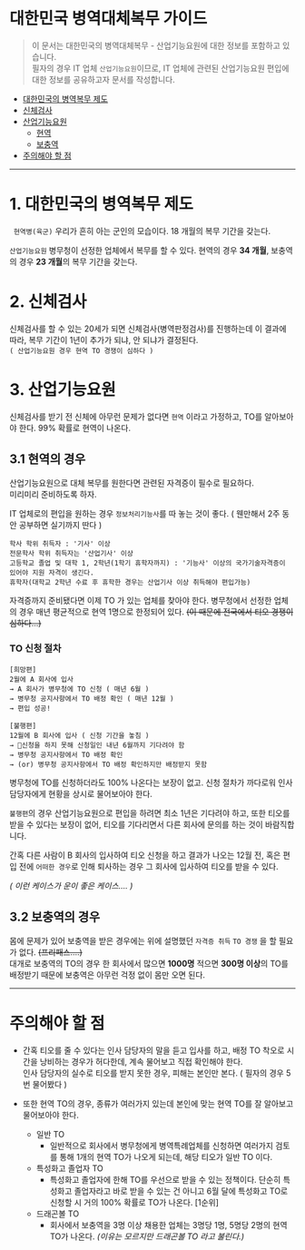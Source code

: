 

# 대한민국 병역대체복무 가이드 

> 이 문서는 대한민국의 병역대체복무 - 산업기능요원에 대한 정보를 포함하고 있습니다.  
> 필자의 경우 IT 업체 `산업기능요원`이므로, IT 업체에 관련된 산업기능요원 편입에 대한 정보를 공유하고자 문서를 작성합니다.

- [대한민국의 병역복무 제도](#1-대한민국의-병역복무-제도)  
- [신체검사](#2-신체검사)   
- [산업기능요원](#3-산업기능요원)  
	- [현역](#31-현역의-경우)
	- [보충역](#32-보충역의-경우)
- [주의해야 할 점](#4-주의해야-할-점)
 	

-----

# 1. 대한민국의 병역복무 제도

 ` 현역병(육군)`  우리가 흔히 아는 군인의 모습이다. 18 개월의 복무 기간을 갖는다.
 
 `산업기능요원`  병무청이 선정한 업체에서 복무를 할 수 있다. 현역의 경우 **34 개월**, 보충역의 경우 **23 개월**의 복무 기간을 갖는다.

 
# 2. 신체검사

신체검사를 할 수 있는 20세가 되면 신체검사(병역판정검사)를 진행하는데 이 결과에 따라, 복무 기간이 1년이 추가가 되냐, 안 되냐가 결정된다.  
`( 산업기능요원 경우 현역 TO 경쟁이 심하다 )`

# 3. 산업기능요원


신체검사를 받기 전 신체에 아무런 문제가 없다면 `현역` 이라고 가정하고, TO를 알아보아야 한다.
99% 확률로 현역이 나온다.

## 3.1 현역의 경우

산업기능요원으로 대체 복무를 원한다면 관련된 자격증이 필수로 필요하다.  
미리미리 준비하도록 하자.

IT 업체로의 편입을 원하는 경우 `정보처리기능사`를 따 놓는 것이 좋다. ( 웬만해서 2주 동안 공부하면 실기까지 딴다 )
 ```
 학사 학위 취득자 : '기사' 이상  
 전문학사 학위 취득자는 '산업기사' 이상  
 고등학교 졸업 및 대학 1, 2학년(1학기 휴학자까지) : '기능사' 이상의 국가기술자격증이 있어야 지원 자격이 생긴다.  
 휴학자(대학교 2학년 수료 후 휴학한 경우는 산업기사 이상 취득해야 편입가능) 
 ```

 자격증까지 준비됐다면 이제 TO 가 있는 업체를 찾아야 한다.
 병무청에서 선정한 업체의 경우 매년 평균적으로 현역 1명으로 한정되어 있다.
~~(이 때문에 전국에서 티오 경쟁이 심하다...)~~

### TO 신청 절차

```
[희망편]
2월에 A 회사에 입사
→ A 회사가 병무청에 TO 신청 ( 매년 6월 )
→ 병무청 공지사항에서 TO 배정 확인 ( 매년 12월 )
→ 편입 성공!

[불행편]
12월에 B 회사에 입사 ( 신청 기간을 놓침 )
→ 신청을 하지 못해 신청일인 내년 6월까지 기다려야 함
→ 병무청 공지사항에서 TO 배정 확인
→ (or) 병무청 공지사항에서 TO 배정 확인하지만 배정받지 못함
```

병무청에 TO를 신청하더라도 100% 나온다는 보장이 없고. 신청 절차가 까다로워 인사 담당자에게 현황을 상시로 물어보아야 한다.

`불행편`의 경우 산업기능요원으로 편입을 하려면 최소 1년은 기다려야 하고, 또한 티오를 받을 수 있다는 보장이 없어, 티오를 기다리면서 다른 회사에 문의를 하는 것이 바람직합니다.

간혹 다른 사람이 B 회사의 입사하여 티오 신청을 하고 결과가 나오는 12월 전, 혹은 편입 전에 `어떠한 경우`로 인해 퇴사하는 경우 그 회사에 입사하여 티오를 받을 수 있다.

*( 이런 케이스가 운이 좋은 케이스.... )*

## 3.2 보충역의 경우

몸에 문제가 있어 보충역을 받은 경우에는 위에 설명했던 `자격증 취득` `TO 경쟁` 을 할 필요가 없다. ~~(프리패스....)~~  
대개로 보충역의 TO의 경우 한 회사에서 많으면 **1000명** 적으면 **300명 이상**의 TO를 배정받기 때문에 보충역은 아무런 걱정 없이 몸만 오면 된다. 
 
 
-------

# 주의해야 할 점

- 간혹 티오를 줄 수 있다는 인사 담당자의 말을 듣고 입사를 하고, 배정 TO 착오로 시간을 낭비하는 경우가 허다한데, 계속 물어보고 직접 확인해야 한다.  
인사 담당자의 실수로 티오를 받지 못한 경우, 피해는 본인만 본다. ( 필자의 경우 5번 물어봤다 ) 

- 또한 현역 TO의 경우, 종류가 여러가지 있는데 본인에 맞는 현역 TO를 잘 알아보고 물어보아야 한다.
 	- 일반 TO
 		- 일반적으로 회사에서 병무청에게 병역특례업체를 신청하면 여러가지 검토를 통해 1개의 현역 TO가 나오게 되는데, 해당 티오가 일반 TO 이다.	
	- 특성화고 졸업자 TO
		- 특성화고 졸업자에 한해 TO를 우선으로 받을 수 있는 정책이다. 단순히 특성화고 졸업자라고 바로 받을 수 있는 건 아니고 6월 달에 특성화고 TO로 신청할 시 거의 100% 확률로 TO가 나온다. [1순위]
	- 드래곤볼 TO
		- 회사에서 보충역을 3명 이상 채용한 업체는 3명당 1명, 5명당 2명의 현역 TO가 나온다. *(이유는 모르지만 드래곤볼 TO 라고 불린다.)*
